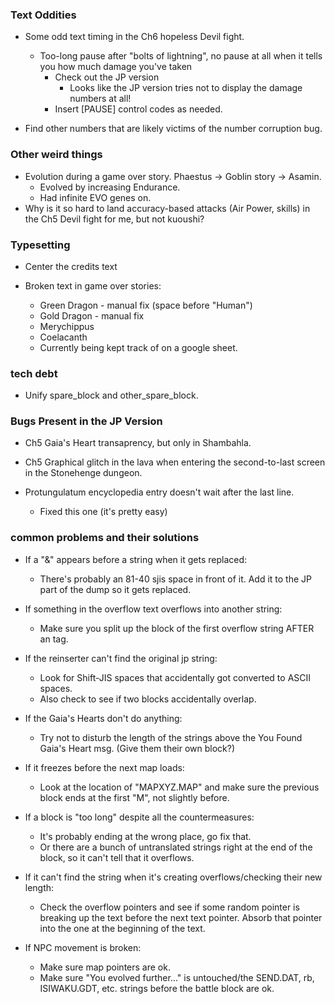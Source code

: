 ### Text Oddities
* Some odd text timing in the Ch6 hopeless Devil fight.
    * Too-long pause after "bolts of lightning", no pause at all when it tells you how much damage you've taken
        * Check out the JP version
            * Looks like the JP version tries not to display the damage numbers at all! 
        * Insert [PAUSE] control codes as needed.

* Find other numbers that are likely victims of the number corruption bug.

### Other weird things
* Evolution during a game over story. Phaestus -> Goblin story -> Asamin.
    * Evolved by increasing Endurance.
    * Had infinite EVO genes on.
* Why is it so hard to land accuracy-based attacks (Air Power, skills) in the Ch5 Devil fight for me, but not kuoushi?

### Typesetting
* Center the credits text

* Broken text in game over stories:
    * Green Dragon - manual fix (space before "Human")
    * Gold Dragon - manual fix
    * Merychippus
    * Coelacanth
    * Currently being kept track of on a google sheet.

### tech debt
* Unify spare_block and other_spare_block.

### Bugs Present in the JP Version
* Ch5 Gaia's Heart transaprency, but only in Shambahla.

* Ch5 Graphical glitch in the lava when entering the second-to-last screen in the Stonehenge dungeon.

* Protungulatum encyclopedia entry doesn't wait after the last line.
    * Fixed this one (it's pretty easy)

### common problems and their solutions
* If a "&" appears before a string when it gets replaced:
    * There's probably an 81-40 sjis space in front of it. Add it to the JP part of the dump so it gets replaced.

* If something in the overflow text overflows into another string:
    * Make sure you split up the block of the first overflow string AFTER an <END> tag.

* If the reinserter can't find the original jp string:
    * Look for Shift-JIS spaces that accidentally got converted to ASCII spaces.
    * Also check to see if two blocks accidentally overlap.

* If the Gaia's Hearts don't do anything:
    * Try not to disturb the length of the strings above the You Found Gaia's Heart msg. (Give them their own block?)

* If it freezes before the next map loads:
    * Look at the location of "MAPXYZ.MAP" and make sure the previous block ends at the first "M", not slightly before.

* If a block is "too long" despite all the countermeasures:
    * It's probably ending at the wrong place, go fix that.
    * Or there are a bunch of untranslated strings right at the end of the block, so it can't tell that it overflows.

* If it can't find the string when it's creating overflows/checking their new length:
    * Check the overflow pointers and see if some random pointer is breaking up the text before the next text pointer. Absorb that pointer into the one at the beginning of the text.

* If NPC movement is broken:
    * Make sure map pointers are ok.
    * Make sure "You evolved further..." is untouched/the SEND.DAT, rb, ISIWAKU.GDT, etc. strings before the battle block are ok.
